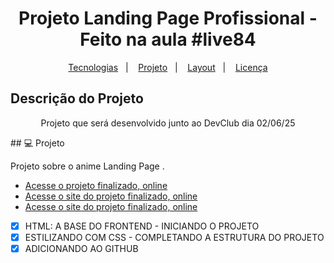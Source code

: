 ﻿<h1 align="center">Projeto Landing Page Profissional  - Feito na aula #live84</h1>

<p align="center">
  <a href="#-tecnologias">Tecnologias</a>&nbsp;&nbsp;&nbsp;|&nbsp;&nbsp;&nbsp;
  <a href="#-projeto">Projeto</a>&nbsp;&nbsp;&nbsp;|&nbsp;&nbsp;&nbsp;
  <a href="#-layout">Layout</a>&nbsp;&nbsp;&nbsp;|&nbsp;&nbsp;&nbsp;
  <a href="#memo-licença">Licença</a>
</p>

## Descrição do Projeto
<p align="center">Projeto que será  desenvolvido junto ao DevClub dia 02/06/25</p>
## 💻 Projeto

Projeto sobre o anime Landing Page .

- [Acesse o projeto finalizado, online](https://github.com/williamsramos/Landing-Page-Profissional)
- [Acesse o site do projeto finalizado, online](https://williamsramos.github.io/Landing-Page-Profissional/)
- [Acesse o site do projeto finalizado, online](https://landing-page-profissional.vercel.app/)




- [x] HTML: A BASE DO FRONTEND - INICIANDO O PROJETO
- [x]  ESTILIZANDO COM CSS - COMPLETANDO A ESTRUTURA DO PROJETO
- [x]  ADICIONANDO AO GITHUB
